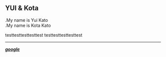 ## YUI & Kota
.My name is Yui Kato  
.My name is Kota Kato

testtesttesttesttest
testtesttesttesttest



***
***[google](https://www.google.co.jp)***



